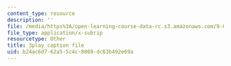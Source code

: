 ```yaml
---
content_type: resource
description: ''
file: /media/https%3A/open-learning-course-data-rc.s3.amazonaws.com/9-00sc-introduction-to-psychology-fall-2011/b24ac6d762a55c4c8069dc63b492e69a_SBrCPDC21f4.vtt
file_type: application/x-subrip
resourcetype: Other
title: 3play caption file
uid: b24ac6d7-62a5-5c4c-8069-dc63b492e69a
---
```

